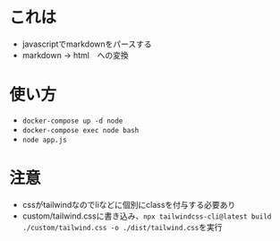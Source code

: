 # これは
- javascriptでmarkdownをパースする
- markdown -> html　への変換

# 使い方
- `docker-compose up -d node`
- `docker-compose exec node bash`
- `node app.js`

# 注意
- cssがtailwindなのでliなどに個別にclassを付与する必要あり
- custom/tailwind.cssに書き込み、`npx tailwindcss-cli@latest build ./custom/tailwind.css -o ./dist/tailwind.css`を実行